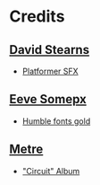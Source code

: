 # Credits


## [David Stearns](https://outspacer.itch.io/) 
- [Platformer SFX](https://outspacer.itch.io/platformer-sfx)

## [Eeve Somepx](https://somepx.itch.io/)
- [Humble fonts gold](https://somepx.itch.io/humble-fonts-gold)

## [Metre](https://freemusicarchive.org/music/Metre)
- ["Circuit" Album](https://freemusicarchive.org/music/Metre/Circuit_1731)